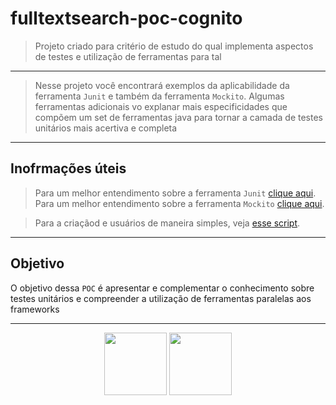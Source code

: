 # fulltextsearch-poc-cognito
> Projeto criado para critério de estudo do qual implementa aspectos de testes e utilização de ferramentas para tal

---

> Nesse projeto você encontrará exemplos da aplicabilidade da ferramenta `Junit` e também da ferramenta `Mockito`. Algumas ferramentas adicionais vo
> explanar mais especificidades que compõem um set de ferramentas java para tornar a camada de testes unitários mais acertiva e completa

---
## Inofrmações úteis

> Para um melhor entendimento sobre a ferramenta `Junit` [clique aqui](https://junit.org/junit5/docs/current/user-guide/). 
> Para um melhor entendimento sobre a ferramenta `Mockito` [clique aqui](https://site.mockito.org/). 

> Para a criaçãod e usuários de maneira simples, veja [esse script](https://github.com/ps-data-platform/fulltextsearch-poc-cognito/blob/master/criacao_usuario.sh).
---

## Objetivo

O objetivo dessa `POC` é apresentar e complementar o conhecimento sobre testes unitários e compreender a utilização de ferramentas paralelas aos frameworks

---

<p align="center" >
  <img width="100px" src="https://user-images.githubusercontent.com/20017223/137908690-29781199-52bd-40a2-a8ea-4e8bc9715ea4.png">
  <img width="100px" src="https://user-images.githubusercontent.com/20017223/137907723-e2a468fa-6856-424e-9451-5730b60f103c.png">
  
</p>
